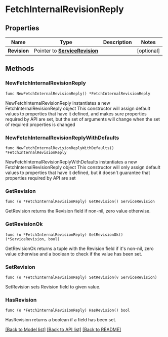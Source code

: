 # FetchInternalRevisionReply

## Properties

Name | Type | Description | Notes
------------ | ------------- | ------------- | -------------
**Revision** | Pointer to [**ServiceRevision**](ServiceRevision.md) |  | [optional] 

## Methods

### NewFetchInternalRevisionReply

`func NewFetchInternalRevisionReply() *FetchInternalRevisionReply`

NewFetchInternalRevisionReply instantiates a new FetchInternalRevisionReply object
This constructor will assign default values to properties that have it defined,
and makes sure properties required by API are set, but the set of arguments
will change when the set of required properties is changed

### NewFetchInternalRevisionReplyWithDefaults

`func NewFetchInternalRevisionReplyWithDefaults() *FetchInternalRevisionReply`

NewFetchInternalRevisionReplyWithDefaults instantiates a new FetchInternalRevisionReply object
This constructor will only assign default values to properties that have it defined,
but it doesn't guarantee that properties required by API are set

### GetRevision

`func (o *FetchInternalRevisionReply) GetRevision() ServiceRevision`

GetRevision returns the Revision field if non-nil, zero value otherwise.

### GetRevisionOk

`func (o *FetchInternalRevisionReply) GetRevisionOk() (*ServiceRevision, bool)`

GetRevisionOk returns a tuple with the Revision field if it's non-nil, zero value otherwise
and a boolean to check if the value has been set.

### SetRevision

`func (o *FetchInternalRevisionReply) SetRevision(v ServiceRevision)`

SetRevision sets Revision field to given value.

### HasRevision

`func (o *FetchInternalRevisionReply) HasRevision() bool`

HasRevision returns a boolean if a field has been set.


[[Back to Model list]](../README.md#documentation-for-models) [[Back to API list]](../README.md#documentation-for-api-endpoints) [[Back to README]](../README.md)


